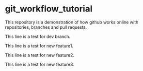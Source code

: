 # git_workflow_tutorial
This repository is a demonstration of how github works online with repositories, branches and pull requests. 

This line is a test for dev branch.

This line is a test for new feature1.

This line is a test for new feature2.

This line is a test for new feature3.
